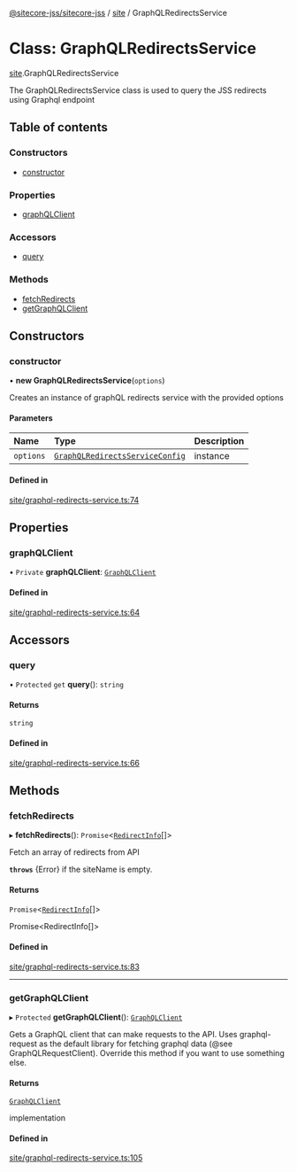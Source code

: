 [@sitecore-jss/sitecore-jss](../README.md) / [site](../modules/site.md) / GraphQLRedirectsService

# Class: GraphQLRedirectsService

[site](../modules/site.md).GraphQLRedirectsService

 The GraphQLRedirectsService class is used to query the JSS redirects using Graphql endpoint

## Table of contents

### Constructors

- [constructor](site.GraphQLRedirectsService.md#constructor)

### Properties

- [graphQLClient](site.GraphQLRedirectsService.md#graphqlclient)

### Accessors

- [query](site.GraphQLRedirectsService.md#query)

### Methods

- [fetchRedirects](site.GraphQLRedirectsService.md#fetchredirects)
- [getGraphQLClient](site.GraphQLRedirectsService.md#getgraphqlclient)

## Constructors

### constructor

• **new GraphQLRedirectsService**(`options`)

Creates an instance of graphQL redirects service with the provided options

#### Parameters

| Name | Type | Description |
| :------ | :------ | :------ |
| `options` | [`GraphQLRedirectsServiceConfig`](../modules/site.md#graphqlredirectsserviceconfig) | instance |

#### Defined in

[site/graphql-redirects-service.ts:74](https://github.com/Sitecore/jss/blob/f3aaeea83/packages/sitecore-jss/src/site/graphql-redirects-service.ts#L74)

## Properties

### graphQLClient

• `Private` **graphQLClient**: [`GraphQLClient`](../interfaces/index.GraphQLClient.md)

#### Defined in

[site/graphql-redirects-service.ts:64](https://github.com/Sitecore/jss/blob/f3aaeea83/packages/sitecore-jss/src/site/graphql-redirects-service.ts#L64)

## Accessors

### query

• `Protected` `get` **query**(): `string`

#### Returns

`string`

#### Defined in

[site/graphql-redirects-service.ts:66](https://github.com/Sitecore/jss/blob/f3aaeea83/packages/sitecore-jss/src/site/graphql-redirects-service.ts#L66)

## Methods

### fetchRedirects

▸ **fetchRedirects**(): `Promise`<[`RedirectInfo`](../modules/site.md#redirectinfo)[]\>

Fetch an array of redirects from API

**`throws`** {Error} if the siteName is empty.

#### Returns

`Promise`<[`RedirectInfo`](../modules/site.md#redirectinfo)[]\>

Promise<RedirectInfo[]>

#### Defined in

[site/graphql-redirects-service.ts:83](https://github.com/Sitecore/jss/blob/f3aaeea83/packages/sitecore-jss/src/site/graphql-redirects-service.ts#L83)

___

### getGraphQLClient

▸ `Protected` **getGraphQLClient**(): [`GraphQLClient`](../interfaces/index.GraphQLClient.md)

Gets a GraphQL client that can make requests to the API. Uses graphql-request as the default
library for fetching graphql data (@see GraphQLRequestClient). Override this method if you
want to use something else.

#### Returns

[`GraphQLClient`](../interfaces/index.GraphQLClient.md)

implementation

#### Defined in

[site/graphql-redirects-service.ts:105](https://github.com/Sitecore/jss/blob/f3aaeea83/packages/sitecore-jss/src/site/graphql-redirects-service.ts#L105)
